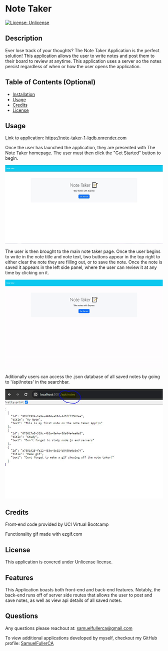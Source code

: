 # Note Taker

 [![License: Unlicense](https://img.shields.io/badge/license-Unlicense-blue.svg)](http://unlicense.org/)

## Description

Ever lose track of your thoughts? The Note Taker Application is the perfect solution! This application allows the user to write notes and post them to their board to review at anytime. This application uses a server so the notes persist regardless of when or how the user opens the application.

## Table of Contents (Optional)

- [Installation](#installation)
- [Usage](#usage)
- [Credits](#credits)
- [License](#license)

## Usage

Link to application: https://note-taker-1-lqdb.onrender.com

Once the user has launched the application, they are presented with The Note Taker homepage. The user must then click the "Get Started" button to begin.

![alt text](./public/assets/images/NoteTakerhp.JPG)

The user is then brought to the main note taker page. Once the user begins to write in the note title and note text, two buttons appear in the top right to either clear the note they are filling out, or to save the note. Once the note is saved it appears in the left side panel, where the user can review it at any time by clicking on it.

![alt text](./public/assets/images/NoteTakerDemo.gif)

 Aditionally users can access the .json database of all saved notes by going to '/api/notes' in the searchbar.

![alt text](./public/assets/images/NotetakerApi.JPG)

## Credits

Front-end code provided by UCI Virtual Bootcamp

Functionality gif made with ezgif.com

## License

This application is covered under Unlicense license.

## Features

This Application boasts both front-end and back-end features. Notably, the back-end runs off of server side routes that allows the user to post and save notes, as well as view api details of all saved notes.

## Questions

Any questions please reachout at: samuelfullerca@gmail.com

To view additional applications developed by myself, checkout my GitHub profile: 
<a href="https://github.com/SamuelFullerCA"> SamuelFullerCA </a>
